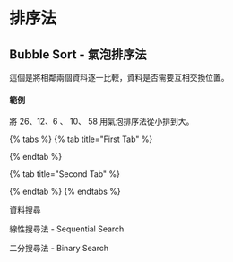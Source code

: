 # 排序法

## Bubble Sort - 氣泡排序法

這個是將相鄰兩個資料逐一比較，資料是否需要互相交換位置。

#### 範例

將 26、12、6 、  10、 58  用氣泡排序法從小排到大。

{% tabs %}
{% tab title="First Tab" %}

{% endtab %}

{% tab title="Second Tab" %}

{% endtab %}
{% endtabs %}

資料搜尋

線性搜尋法 - Sequential Search

二分搜尋法 - Binary Search 

